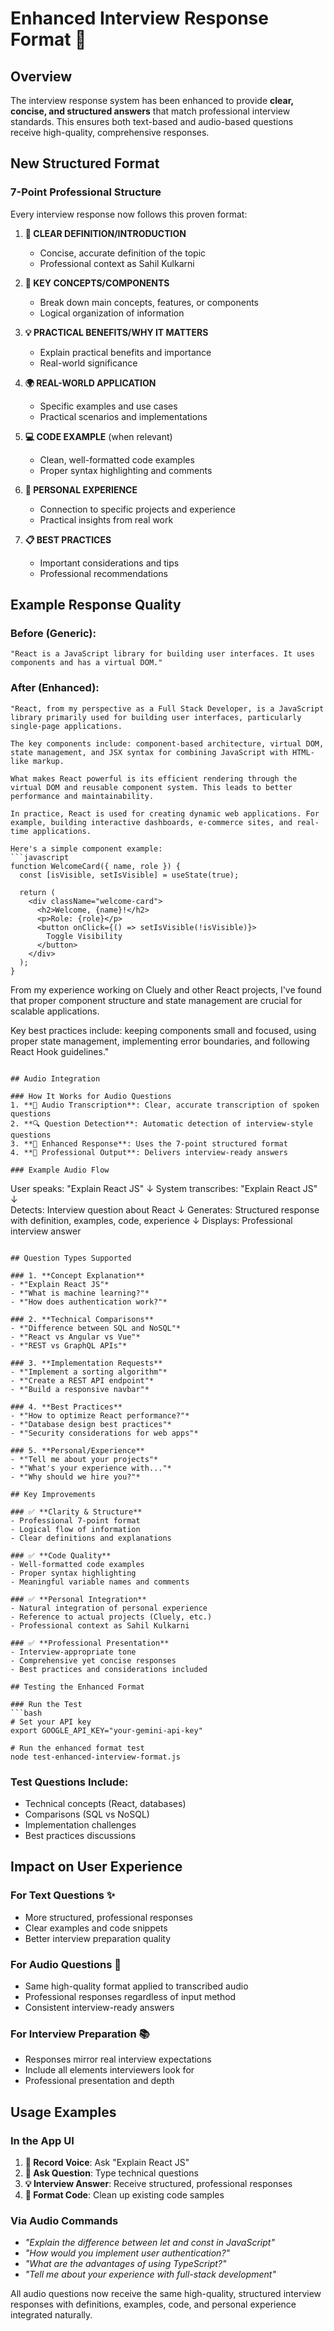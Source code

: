 # Enhanced Interview Response Format 🎯

## Overview
The interview response system has been enhanced to provide **clear, concise, and structured answers** that match professional interview standards. This ensures both text-based and audio-based questions receive high-quality, comprehensive responses.

## New Structured Format

### 7-Point Professional Structure
Every interview response now follows this proven format:

1. **🔵 CLEAR DEFINITION/INTRODUCTION**
   - Concise, accurate definition of the topic
   - Professional context as Sahil Kulkarni

2. **🔧 KEY CONCEPTS/COMPONENTS**
   - Break down main concepts, features, or components
   - Logical organization of information

3. **💡 PRACTICAL BENEFITS/WHY IT MATTERS**
   - Explain practical benefits and importance
   - Real-world significance

4. **🌍 REAL-WORLD APPLICATION**
   - Specific examples and use cases
   - Practical scenarios and implementations

5. **💻 CODE EXAMPLE** (when relevant)
   - Clean, well-formatted code examples
   - Proper syntax highlighting and comments

6. **👤 PERSONAL EXPERIENCE**
   - Connection to specific projects and experience
   - Practical insights from real work

7. **📋 BEST PRACTICES**
   - Important considerations and tips
   - Professional recommendations

## Example Response Quality

### Before (Generic):
```
"React is a JavaScript library for building user interfaces. It uses components and has a virtual DOM."
```

### After (Enhanced):
```
"React, from my perspective as a Full Stack Developer, is a JavaScript library primarily used for building user interfaces, particularly single-page applications.

The key components include: component-based architecture, virtual DOM, state management, and JSX syntax for combining JavaScript with HTML-like markup.

What makes React powerful is its efficient rendering through the virtual DOM and reusable component system. This leads to better performance and maintainability.

In practice, React is used for creating dynamic web applications. For example, building interactive dashboards, e-commerce sites, and real-time applications.

Here's a simple component example:
```javascript
function WelcomeCard({ name, role }) {
  const [isVisible, setIsVisible] = useState(true);
  
  return (
    <div className="welcome-card">
      <h2>Welcome, {name}!</h2>
      <p>Role: {role}</p>
      <button onClick={() => setIsVisible(!isVisible)}>
        Toggle Visibility
      </button>
    </div>
  );
}
```

From my experience working on Cluely and other React projects, I've found that proper component structure and state management are crucial for scalable applications.

Key best practices include: keeping components small and focused, using proper state management, implementing error boundaries, and following React Hook guidelines."
```

## Audio Integration

### How It Works for Audio Questions
1. **🎤 Audio Transcription**: Clear, accurate transcription of spoken questions
2. **🔍 Question Detection**: Automatic detection of interview-style questions
3. **🎯 Enhanced Response**: Uses the 7-point structured format
4. **📝 Professional Output**: Delivers interview-ready answers

### Example Audio Flow
```
User speaks: "Explain React JS"
↓
System transcribes: "Explain React JS"
↓  
Detects: Interview question about React
↓
Generates: Structured response with definition, examples, code, experience
↓
Displays: Professional interview answer
```

## Question Types Supported

### 1. **Concept Explanation** 
- *"Explain React JS"*
- *"What is machine learning?"*
- *"How does authentication work?"*

### 2. **Technical Comparisons**
- *"Difference between SQL and NoSQL"*
- *"React vs Angular vs Vue"*
- *"REST vs GraphQL APIs"*

### 3. **Implementation Requests**
- *"Implement a sorting algorithm"*
- *"Create a REST API endpoint"*
- *"Build a responsive navbar"*

### 4. **Best Practices**
- *"How to optimize React performance?"*
- *"Database design best practices"*
- *"Security considerations for web apps"*

### 5. **Personal/Experience**
- *"Tell me about your projects"*
- *"What's your experience with..."*
- *"Why should we hire you?"*

## Key Improvements

### ✅ **Clarity & Structure**
- Professional 7-point format
- Logical flow of information
- Clear definitions and explanations

### ✅ **Code Quality**
- Well-formatted code examples
- Proper syntax highlighting
- Meaningful variable names and comments

### ✅ **Personal Integration**
- Natural integration of personal experience
- Reference to actual projects (Cluely, etc.)
- Professional context as Sahil Kulkarni

### ✅ **Professional Presentation**
- Interview-appropriate tone
- Comprehensive yet concise responses
- Best practices and considerations included

## Testing the Enhanced Format

### Run the Test
```bash
# Set your API key
export GOOGLE_API_KEY="your-gemini-api-key"

# Run the enhanced format test
node test-enhanced-interview-format.js
```

### Test Questions Include:
- Technical concepts (React, databases)
- Comparisons (SQL vs NoSQL)
- Implementation challenges
- Best practices discussions

## Impact on User Experience

### For Text Questions ✨
- More structured, professional responses
- Clear examples and code snippets
- Better interview preparation quality

### For Audio Questions 🎤
- Same high-quality format applied to transcribed audio
- Professional responses regardless of input method
- Consistent interview-ready answers

### For Interview Preparation 📚
- Responses mirror real interview expectations
- Include all elements interviewers look for
- Professional presentation and depth

## Usage Examples

### In the App UI
1. **🎤 Record Voice**: Ask "Explain React JS"
2. **📝 Ask Question**: Type technical questions
3. **💡 Interview Answer**: Receive structured, professional responses
4. **🔧 Format Code**: Clean up existing code samples

### Via Audio Commands
- *"Explain the difference between let and const in JavaScript"*
- *"How would you implement user authentication?"*
- *"What are the advantages of using TypeScript?"*
- *"Tell me about your experience with full-stack development"*

All audio questions now receive the same high-quality, structured interview responses with definitions, examples, code, and personal experience integrated naturally.

